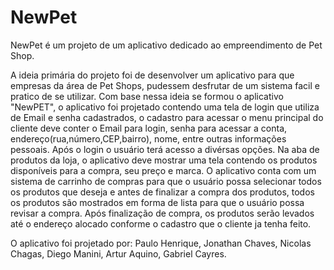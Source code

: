 # NewPet

NewPet é um projeto de um aplicativo dedicado ao empreendimento de Pet Shop.

A ideia primária do projeto foi de desenvolver um aplicativo para que empresas da área de Pet Shops, pudessem desfrutar de um sistema facil e pratico de se utilizar.
Com base nessa ideia se formou o aplicativo "NewPET", o aplicativo foi projetado contendo uma tela de login que utiliza de Email e senha cadastrados, o cadastro  para acessar o menu principal do cliente deve conter o Email para login, senha para acessar a conta, endereço(rua,número,CEP,bairro), nome, entre outras informações pessoais. Após o login o usuário terá acesso a divérsas opções. Na aba de produtos da loja, o aplicativo deve mostrar uma tela contendo os produtos disponíveis para a compra, seu preço e marca. O aplicativo conta com um sistema de carrinho de compras para que o usuário possa selecionar todos os produtos que deseja e antes de finalizar a compra dos produtos, todos os produtos são mostrados em forma de lista para que o usuário possa revisar a compra.
Após finalização de compra, os produtos serão levados até o endereço alocado conforme o cadastro que o cliente ja tenha feito.


O aplicativo foi projetado por:
Paulo Henrique,
Jonathan Chaves,
Nicolas Chagas,
Diego Manini,
Artur Aquino,
Gabriel Cayres.
